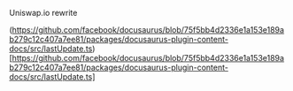 Uniswap.io rewrite

(https://github.com/facebook/docusaurus/blob/75f5bb4d2336e1a153e189ab279c12c407a7ee81/packages/docusaurus-plugin-content-docs/src/lastUpdate.ts)[https://github.com/facebook/docusaurus/blob/75f5bb4d2336e1a153e189ab279c12c407a7ee81/packages/docusaurus-plugin-content-docs/src/lastUpdate.ts]

